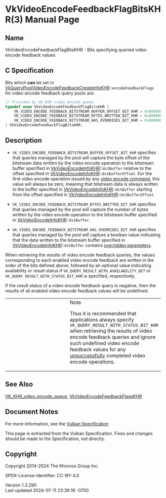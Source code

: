 # VkVideoEncodeFeedbackFlagBitsKHR(3) Manual Page

## Name

VkVideoEncodeFeedbackFlagBitsKHR - Bits specifying queried video encode
feedback values



## <a href="#_c_specification" class="anchor"></a>C Specification

Bits which **can** be set in
[VkQueryPoolVideoEncodeFeedbackCreateInfoKHR](https://registry.khronos.org/vulkan/specs/1.3-extensions/man/html/VkQueryPoolVideoEncodeFeedbackCreateInfoKHR.html)::`encodeFeedbackFlags`
for video encode feedback query pools are:

``` c
// Provided by VK_KHR_video_encode_queue
typedef enum VkVideoEncodeFeedbackFlagBitsKHR {
    VK_VIDEO_ENCODE_FEEDBACK_BITSTREAM_BUFFER_OFFSET_BIT_KHR = 0x00000001,
    VK_VIDEO_ENCODE_FEEDBACK_BITSTREAM_BYTES_WRITTEN_BIT_KHR = 0x00000002,
    VK_VIDEO_ENCODE_FEEDBACK_BITSTREAM_HAS_OVERRIDES_BIT_KHR = 0x00000004,
} VkVideoEncodeFeedbackFlagBitsKHR;
```

## <a href="#_description" class="anchor"></a>Description

- `VK_VIDEO_ENCODE_FEEDBACK_BITSTREAM_BUFFER_OFFSET_BIT_KHR` specifies
  that queries managed by the pool will capture the byte offset of the
  bitstream data written by the video encode operation to the bitstream
  buffer specified in
  [VkVideoEncodeInfoKHR](https://registry.khronos.org/vulkan/specs/1.3-extensions/man/html/VkVideoEncodeInfoKHR.html)::`dstBuffer`
  relative to the offset specified in
  [VkVideoEncodeInfoKHR](https://registry.khronos.org/vulkan/specs/1.3-extensions/man/html/VkVideoEncodeInfoKHR.html)::`dstBufferOffset`.
  For the first video encode operation issued by any <a
  href="https://registry.khronos.org/vulkan/specs/1.3-extensions/html/vkspec.html#video-encode-commands"
  target="_blank" rel="noopener">video encode command</a>, this value
  will always be zero, meaning that bitstream data is always written to
  the buffer specified in
  [VkVideoEncodeInfoKHR](https://registry.khronos.org/vulkan/specs/1.3-extensions/man/html/VkVideoEncodeInfoKHR.html)::`dstBuffer`
  starting from the offset specified in
  [VkVideoEncodeInfoKHR](https://registry.khronos.org/vulkan/specs/1.3-extensions/man/html/VkVideoEncodeInfoKHR.html)::`dstBufferOffset`.

- `VK_VIDEO_ENCODE_FEEDBACK_BITSTREAM_BYTES_WRITTEN_BIT_KHR` specifies
  that queries managed by the pool will capture the number of bytes
  written by the video encode operation to the bitstream buffer
  specified in
  [VkVideoEncodeInfoKHR](https://registry.khronos.org/vulkan/specs/1.3-extensions/man/html/VkVideoEncodeInfoKHR.html)::`dstBuffer`.

- `VK_VIDEO_ENCODE_FEEDBACK_BITSTREAM_HAS_OVERRIDES_BIT_KHR` specifies
  that queries managed by the pool will capture a boolean value
  indicating that the data written to the bitstream buffer specified in
  [VkVideoEncodeInfoKHR](https://registry.khronos.org/vulkan/specs/1.3-extensions/man/html/VkVideoEncodeInfoKHR.html)::`dstBuffer`
  contains <a
  href="https://registry.khronos.org/vulkan/specs/1.3-extensions/html/vkspec.html#encode-overrides"
  target="_blank" rel="noopener">overridden parameters</a>.

When retrieving the results of video encode feedback queries, the values
corresponding to each enabled video encode feedback are written in the
order of the bits defined above, followed by an optional value
indicating availability or result status if
`VK_QUERY_RESULT_WITH_AVAILABILITY_BIT` or
`VK_QUERY_RESULT_WITH_STATUS_BIT_KHR` is specified, respectively.

If the result status of a video encode feedback query is negative, then
the results of all enabled video encode feedback values will be
undefined.

<table>
<colgroup>
<col style="width: 50%" />
<col style="width: 50%" />
</colgroup>
<tbody>
<tr>
<td class="icon"><em></em></td>
<td class="content">Note
<p>Thus it is recommended that applications always specify
<code>VK_QUERY_RESULT_WITH_STATUS_BIT_KHR</code> when retrieving the
results of video encode feedback queries and ignore such undefined video
encode feedback values for any <a
href="https://registry.khronos.org/vulkan/specs/1.3-extensions/html/vkspec.html#encode-unsuccessful"
target="_blank" rel="noopener">unsuccessfully</a> completed video encode
operations.</p></td>
</tr>
</tbody>
</table>

## <a href="#_see_also" class="anchor"></a>See Also

[VK_KHR_video_encode_queue](https://registry.khronos.org/vulkan/specs/1.3-extensions/man/html/VK_KHR_video_encode_queue.html),
[VkVideoEncodeFeedbackFlagsKHR](https://registry.khronos.org/vulkan/specs/1.3-extensions/man/html/VkVideoEncodeFeedbackFlagsKHR.html)

## <a href="#_document_notes" class="anchor"></a>Document Notes

For more information, see the <a
href="https://registry.khronos.org/vulkan/specs/1.3-extensions/html/vkspec.html#VkVideoEncodeFeedbackFlagBitsKHR"
target="_blank" rel="noopener">Vulkan Specification</a>

This page is extracted from the Vulkan Specification. Fixes and changes
should be made to the Specification, not directly.

## <a href="#_copyright" class="anchor"></a>Copyright

Copyright 2014-2024 The Khronos Group Inc.

SPDX-License-Identifier: CC-BY-4.0

Version 1.3.290  
Last updated 2024-07-11 23:39:16 -0700
